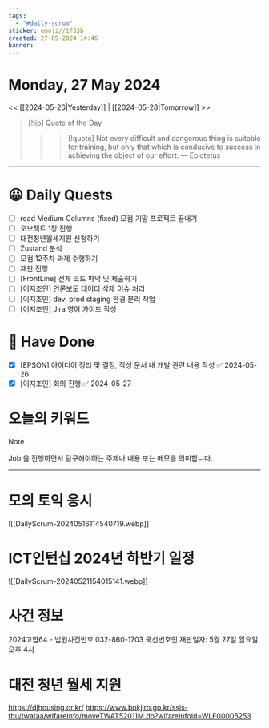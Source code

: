 ```yaml
---
tags:
  - "#daily-scrum"
sticker: emoji//1f33b
created: 27-05-2024 14:46
banner:
---
```

# Monday, 27 May 2024
<< [[2024-05-26|Yesterday]] | [[2024-05-28|Tomorrow]] >>

> [!tip] Quote of the Day  
> > > [!quote] Not every difficult and dangerous thing is suitable for training, but only that which is conducive to success in achieving the object of our effort.
> — Epictetus

---

#  😀 Daily Quests
- [ ] read Medium Columns (fixed)
 모컴 기말 프로젝트 끝내기
- [ ] 오브젝트 1장 진행
- [ ] 대전청년월세지원 신청하기
- [ ] Zustand 분석
- [ ] 모컴 12주차 과제 수행하기
- [ ] 재판 진행
- [ ] [FrontLine] 전체 코드 파악 및 제출하기 
- [ ] [이지조인] 언론보도 데이터 삭제 이슈 처리
- [ ] [이지조인] dev, prod staging 환경 분리 작업
- [ ] [이지조인] Jira 영어 가이드 작성

# 🙂 Have Done
- [x] [EPSON] 아이디어 정리 및 결정, 작성 문서 내 개발 관련 내용 작성 ✅ 2024-05-26
- [x] [이지조인] 회의 진행 ✅ 2024-05-27

# 오늘의 키워드

> [!NOTE]
> Job 을 진행하면서 탐구해야하는 주제나 내용 또는 메모를 의미합니다.


---

# 모의 토익 응시
![[DailyScrum-20240516114540719.webp]]

# ICT인턴십 2024년 하반기 일정
![[DailyScrum-20240521154015141.webp]]

# 사건 정보
2024고합64 - 법원사건번호
032-860-1703
국선변호인
재판일자: 5월 27일 월요일 오후 4시

# 대전 청년 월세 지원
https://djhousing.or.kr/
https://www.bokjiro.go.kr/ssis-tbu/twataa/wlfareInfo/moveTWAT52011M.do?wlfareInfoId=WLF00005253